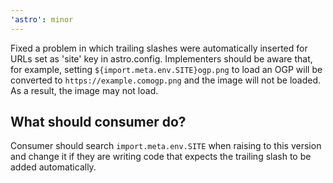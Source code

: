 ```yaml
---
'astro': minor
---
```


Fixed a problem in which trailing slashes were automatically inserted for URLs set as 'site' key in astro.config.
Implementers should be aware that, for example, setting `${import.meta.env.SITE}ogp.png` to load an OGP will be converted to `https://example.comogp.png` and the image will not be loaded. As a result, the image may not load.

## What should consumer do?
Consumer should search `import.meta.env.SITE` when raising to this version and change it if they are writing code that expects the trailing slash to be added automatically.
